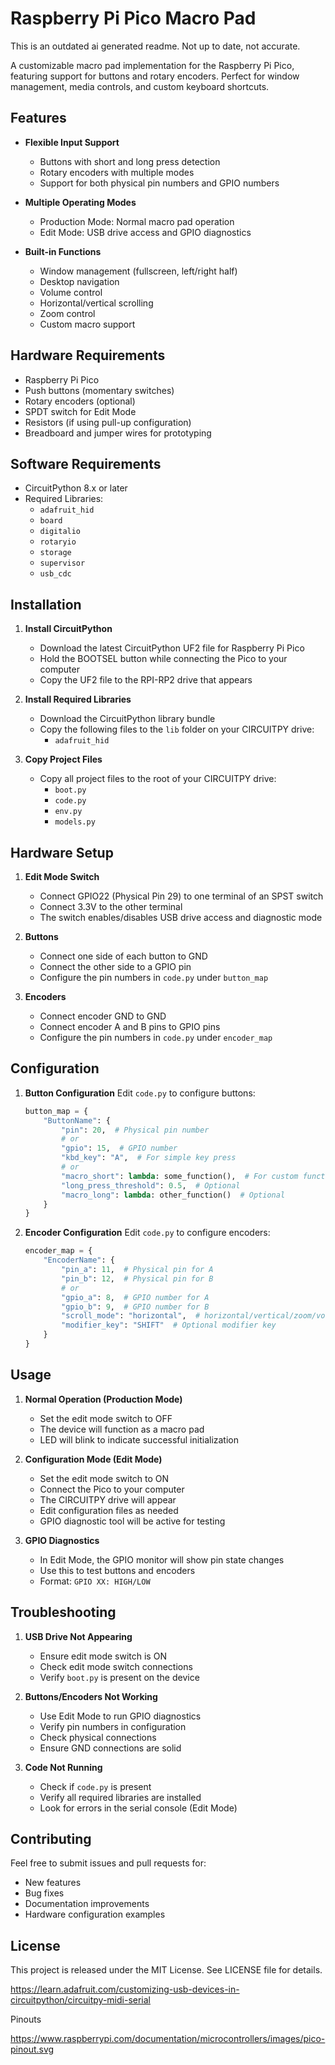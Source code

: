 # Raspberry Pi Pico Macro Pad

This is an outdated ai generated readme. Not up to date, not accurate. 

A customizable macro pad implementation for the Raspberry Pi Pico, featuring support for buttons and rotary encoders. Perfect for window management, media controls, and custom keyboard shortcuts.

## Features

- **Flexible Input Support**
  - Buttons with short and long press detection
  - Rotary encoders with multiple modes
  - Support for both physical pin numbers and GPIO numbers

- **Multiple Operating Modes**
  - Production Mode: Normal macro pad operation
  - Edit Mode: USB drive access and GPIO diagnostics

- **Built-in Functions**
  - Window management (fullscreen, left/right half)
  - Desktop navigation
  - Volume control
  - Horizontal/vertical scrolling
  - Zoom control
  - Custom macro support

## Hardware Requirements

- Raspberry Pi Pico
- Push buttons (momentary switches)
- Rotary encoders (optional)
- SPDT switch for Edit Mode
- Resistors (if using pull-up configuration)
- Breadboard and jumper wires for prototyping

## Software Requirements

- CircuitPython 8.x or later
- Required Libraries:
  - `adafruit_hid`
  - `board`
  - `digitalio`
  - `rotaryio`
  - `storage`
  - `supervisor`
  - `usb_cdc`

## Installation

1. **Install CircuitPython**
   - Download the latest CircuitPython UF2 file for Raspberry Pi Pico
   - Hold the BOOTSEL button while connecting the Pico to your computer
   - Copy the UF2 file to the RPI-RP2 drive that appears

2. **Install Required Libraries**
   - Download the CircuitPython library bundle
   - Copy the following files to the `lib` folder on your CIRCUITPY drive:
     - `adafruit_hid`

3. **Copy Project Files**
   - Copy all project files to the root of your CIRCUITPY drive:
     - `boot.py`
     - `code.py`
     - `env.py`
     - `models.py`

## Hardware Setup

1. **Edit Mode Switch**
   - Connect GPIO22 (Physical Pin 29) to one terminal of an SPST switch
   - Connect 3.3V to the other terminal
   - The switch enables/disables USB drive access and diagnostic mode

2. **Buttons**
   - Connect one side of each button to GND
   - Connect the other side to a GPIO pin
   - Configure the pin numbers in `code.py` under `button_map`

3. **Encoders**
   - Connect encoder GND to GND
   - Connect encoder A and B pins to GPIO pins
   - Configure the pin numbers in `code.py` under `encoder_map`

## Configuration

1. **Button Configuration**
   Edit `code.py` to configure buttons:
   ```python
   button_map = {
       "ButtonName": {
           "pin": 20,  # Physical pin number
           # or
           "gpio": 15,  # GPIO number
           "kbd_key": "A",  # For simple key press
           # or
           "macro_short": lambda: some_function(),  # For custom function
           "long_press_threshold": 0.5,  # Optional
           "macro_long": lambda: other_function()  # Optional
       }
   }
   ```

2. **Encoder Configuration**
   Edit `code.py` to configure encoders:
   ```python
   encoder_map = {
       "EncoderName": {
           "pin_a": 11,  # Physical pin for A
           "pin_b": 12,  # Physical pin for B
           # or
           "gpio_a": 8,  # GPIO number for A
           "gpio_b": 9,  # GPIO number for B
           "scroll_mode": "horizontal",  # horizontal/vertical/zoom/volume
           "modifier_key": "SHIFT"  # Optional modifier key
       }
   }
   ```

## Usage

1. **Normal Operation (Production Mode)**
   - Set the edit mode switch to OFF
   - The device will function as a macro pad
   - LED will blink to indicate successful initialization

2. **Configuration Mode (Edit Mode)**
   - Set the edit mode switch to ON
   - Connect the Pico to your computer
   - The CIRCUITPY drive will appear
   - Edit configuration files as needed
   - GPIO diagnostic tool will be active for testing

3. **GPIO Diagnostics**
   - In Edit Mode, the GPIO monitor will show pin state changes
   - Use this to test buttons and encoders
   - Format: `GPIO XX: HIGH/LOW`

## Troubleshooting

1. **USB Drive Not Appearing**
   - Ensure edit mode switch is ON
   - Check edit mode switch connections
   - Verify `boot.py` is present on the device

2. **Buttons/Encoders Not Working**
   - Use Edit Mode to run GPIO diagnostics
   - Verify pin numbers in configuration
   - Check physical connections
   - Ensure GND connections are solid

3. **Code Not Running**
   - Check if `code.py` is present
   - Verify all required libraries are installed
   - Look for errors in the serial console (Edit Mode)

## Contributing

Feel free to submit issues and pull requests for:
- New features
- Bug fixes
- Documentation improvements
- Hardware configuration examples

## License

This project is released under the MIT License. See LICENSE file for details.

https://learn.adafruit.com/customizing-usb-devices-in-circuitpython/circuitpy-midi-serial


Pinouts

https://www.raspberrypi.com/documentation/microcontrollers/images/pico-pinout.svg